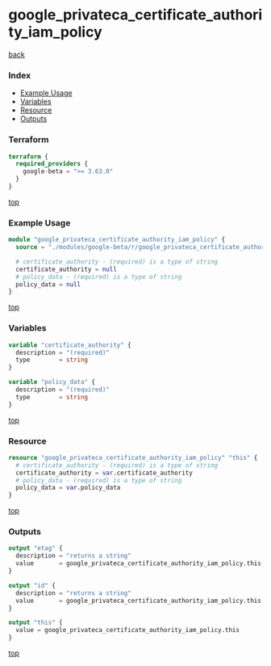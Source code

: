 # google_privateca_certificate_authority_iam_policy

[back](../google-beta.md)

### Index

- [Example Usage](#example-usage)
- [Variables](#variables)
- [Resource](#resource)
- [Outputs](#outputs)

### Terraform

```terraform
terraform {
  required_providers {
    google-beta = ">= 3.63.0"
  }
}
```

[top](#index)

### Example Usage

```terraform
module "google_privateca_certificate_authority_iam_policy" {
  source = "./modules/google-beta/r/google_privateca_certificate_authority_iam_policy"

  # certificate_authority - (required) is a type of string
  certificate_authority = null
  # policy_data - (required) is a type of string
  policy_data = null
}
```

[top](#index)

### Variables

```terraform
variable "certificate_authority" {
  description = "(required)"
  type        = string
}

variable "policy_data" {
  description = "(required)"
  type        = string
}
```

[top](#index)

### Resource

```terraform
resource "google_privateca_certificate_authority_iam_policy" "this" {
  # certificate_authority - (required) is a type of string
  certificate_authority = var.certificate_authority
  # policy_data - (required) is a type of string
  policy_data = var.policy_data
}
```

[top](#index)

### Outputs

```terraform
output "etag" {
  description = "returns a string"
  value       = google_privateca_certificate_authority_iam_policy.this.etag
}

output "id" {
  description = "returns a string"
  value       = google_privateca_certificate_authority_iam_policy.this.id
}

output "this" {
  value = google_privateca_certificate_authority_iam_policy.this
}
```

[top](#index)